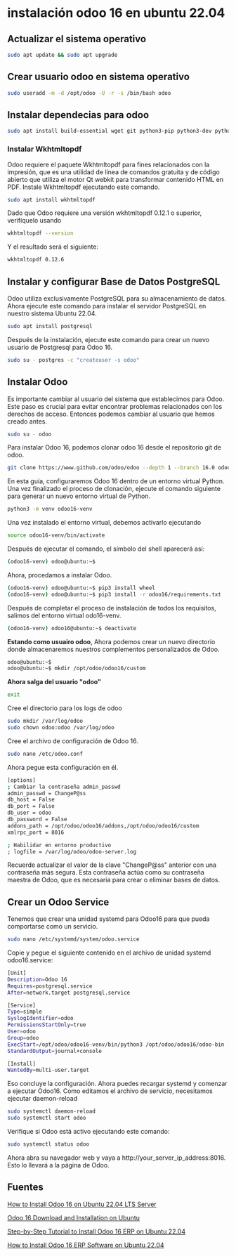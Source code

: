 # instalación odoo 16 en ubuntu 22.04

## Actualizar el sistema operativo
```sh
sudo apt update && sudo apt upgrade
```

## Crear usuario odoo en sistema operativo
```sh
sudo useradd -m -d /opt/odoo -U -r -s /bin/bash odoo
```

## Instalar dependecias para odoo
```sh
sudo apt install build-essential wget git python3-pip python3-dev python3-venv python3-wheel libfreetype6-dev libxml2-dev libzip-dev libsasl2-dev python3-setuptools libjpeg-dev zlib1g-dev libpq-dev libxslt1-dev libldap2-dev libtiff5-dev libopenjp2-7-dev
```

### Instalar Wkhtmltopdf
Odoo requiere el paquete Wkhtmltopdf para fines relacionados con la impresión, que es una utilidad de línea de comandos gratuita y de código abierto que utiliza el motor Qt webkit para transformar contenido HTML en PDF. Instale Wkhtmltopdf ejecutando este comando.

```sh
sudo apt install wkhtmltopdf
```
Dado que Odoo requiere una versión wkhtmltopdf 0.12.1 o superior, verifíquelo usando

```sh
wkhtmltopdf --version
```

Y el resultado será el siguiente:

```sh
wkhtmltopdf 0.12.6
```
## Instalar y configurar Base de Datos PostgreSQL
Odoo utiliza exclusivamente PostgreSQL para su almacenamiento de datos. Ahora ejecute este comando para instalar el servidor PostgreSQL en nuestro sistema Ubuntu 22.04.

```sh
sudo apt install postgresql
```

Después de la instalación, ejecute este comando para crear un nuevo usuario de Postgresql para Odoo 16.

```sh
sudo su - postgres -c "createuser -s odoo"
```

## Instalar Odoo
Es importante cambiar al usuario del sistema que establecimos para Odoo. Este paso es crucial para evitar encontrar problemas relacionados con los derechos de acceso. Entonces podemos cambiar al usuario que hemos creado antes.

```sh
sudo su - odoo
```

Para instalar Odoo 16, podemos clonar odoo 16 desde el repositorio git de odoo. 
```sh
git clone https://www.github.com/odoo/odoo --depth 1 --branch 16.0 odoo16
```

En esta guía, configuraremos Odoo 16 dentro de un entorno virtual Python. Una vez finalizado el proceso de clonación, ejecute el comando siguiente para generar un nuevo entorno virtual de Python.

```sh
python3 -m venv odoo16-venv
```
Una vez instalado el entorno virtual, debemos activarlo ejecutando

```sh
source odoo16-venv/bin/activate
```
Después de ejecutar el comando, el símbolo del shell aparecerá así:

```sh
(odoo16-venv) odoo@ubuntu:~$
```

Ahora, procedamos a instalar Odoo.

```sh
(odoo16-venv) odoo@ubuntu:~$ pip3 install wheel
(odoo16-venv) odoo@ubuntu:~$ pip3 install -r odoo16/requirements.txt
```

Después de completar el proceso de instalación de todos los requisitos, salimos del entorno virtual odo16-venv.

```sh
(odoo16-venv) odoo16@ubuntu:~$ deactivate
```

**Estando como usuairo odoo**, Ahora podemos crear un nuevo directorio donde almacenaremos nuestros complementos personalizados de Odoo.

```sh
odoo@ubuntu:~$
odoo@ubuntu:~$ mkdir /opt/odoo/odoo16/custom
```

**Ahora salga del usuario "odoo"**
```sh
exit
```

Cree el directorio para los logs de odoo
```sh
sudo mkdir /var/log/odoo
sudo chown odoo:odoo /var/log/odoo
```

Cree el archivo de configuración de Odoo 16.

```sh
sudo nano /etc/odoo.conf
```

Ahora pegue esta configuración en él.

```sh
[options]
; Cambiar la contraseña admin_passwd
admin_passwd = ChangeP@ss
db_host = False
db_port = False
db_user = odoo
db_password = False
addons_path = /opt/odoo/odoo16/addons,/opt/odoo/odoo16/custom
xmlrpc_port = 8016

; Habilidar en entorno productivo
; logfile = /var/log/odoo/odoo-server.log
```

Recuerde actualizar el valor de la clave "ChangeP@ss" anterior con una contraseña más segura. Esta contraseña actúa como su contraseña maestra de Odoo, que es necesaria para crear o eliminar bases de datos.


## Crear un Odoo Service
Tenemos que crear una unidad systemd para Odoo16 para que pueda comportarse como un servicio.

```sh
sudo nano /etc/systemd/system/odoo.service
```
Copie y pegue el siguiente contenido en el archivo de unidad systemd odoo16.service:

```sh
[Unit]
Description=Odoo 16
Requires=postgresql.service
After=network.target postgresql.service

[Service]
Type=simple
SyslogIdentifier=odoo
PermissionsStartOnly=true
User=odoo
Group=odoo
ExecStart=/opt/odoo/odoo16-venv/bin/python3 /opt/odoo/odoo16/odoo-bin -c /etc/odoo.conf
StandardOutput=journal+console

[Install]
WantedBy=multi-user.target
```
Eso concluye la configuración. Ahora puedes recargar systemd y comenzar a ejecutar Odoo16. Como editamos el archivo de servicio, necesitamos ejecutar daemon-reload

```sh
sudo systemctl daemon-reload
sudo systemctl start odoo
```
Verifique si Odoo está activo ejecutando este comando:

```sh
sudo systemctl status odoo
```
Ahora abra su navegador web y vaya a http://your_server_ip_address:8016. Esto lo llevará a la página de Odoo.

## Fuentes 

[How to Install Odoo 16 on Ubuntu 22.04 LTS Server](https://www.cybrosys.com/blog/how-to-install-odoo-16-on-ubuntu-22-04-lts-server)

[Odoo 16 Download and Installation on Ubuntu](https://www.globalteckz.com/odoo-16-download-and-installation-on-ubuntu/)

[Step-by-Step Tutorial to Install Odoo 16 ERP on Ubuntu 22.04](https://vegastack.com/tutorials/step-by-step-tutorial-to-install-odoo-16-erp-on-ubuntu-22-04/)

[How to Install Odoo 16 ERP Software on Ubuntu 22.04](https://www.howtoforge.com/how-to-install-odoo-16-on-ubuntu-22-04/)